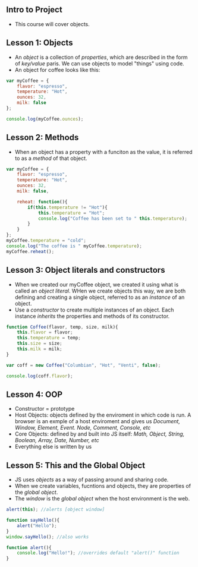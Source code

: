## Intro to Project
- This course will cover objects.

## Lesson 1: Objects
- An _object_ is a collection of _properties_, which are described in the form of _key/value_ paris.  We can use objects to model "things" using code.
- An object for coffee looks like this:
```javascript
var myCoffee = {
	flavor: "espresso",
	temperature: "Hot",
	ounces: 32,
	milk: false
};

console.log(myCoffee.ounces);
```

## Lesson 2: Methods
- When an object has a property with a funciton as the value, it is referred to as a _method_ of that object.
```javascript
var myCoffee = {
	flavor: "espresso",
	temperature: "Hot",
	ounces: 32,
	milk: false,

	reheat: function(){
		if(this.temperature != "Hot"){
			this.temperature = "Hot";
			console.log("Coffee has been set to " this.temperature);
		}
	}
};
myCoffee.temperature = "cold";
console.log("The coffee is " myCoffee.temperature);
myCoffee.reheat();
```

## Lesson 3: Object literals and constructors
- When we created our myCoffee object, we created it using what is called an _object literal_.  WHen we create objects this way, we are both defining and creating a single object, referred to as an _instance_ of an object.
- Use a _constructor_ to create multiple instances of an object.  Each instance _inherits_ the properties and methods of its constructor.
```javascript
function Coffee(flavor, temp, size, milk){
	this.flavor = flavor;
	this.temperature = temp;
	this.size = size;
	this.milk = milk;
}

var coff = new Coffee("Columbian", "Hot", "Venti", false);

console.log(coff.flavor);
```

## Lesson 4: OOP
- Constructor = prototype
- Host Objects: objects defined by the enviroment in which code is run.  A browser is an exmple of a host enviroment and gives us _Document, Window, Element, Event. Node, Comment, Console, etc_
- Core Objects: defined by and built into JS itself: _Math, Object, String, Boolean, Array, Date, Number, etc_
- Everything else is written by us

## Lesson 5: This and the Global Object
- JS uses _objects_ as a way of passing around and sharing code.
- When we create variables, fucntions and objects, they are properties of the _global object_.
- The _window_ is the _global object_ when the host environment is the web.
```javascript
alert(this); //alerts [object window]

function sayHello(){
	alert("Hello");
}
window.sayHello(); //also works

function alert(){
	console.log("Hello!"); //overrides default "alert()" function
}
```

